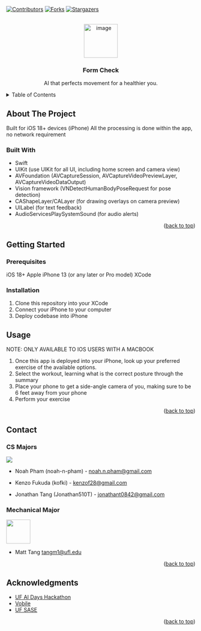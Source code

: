 <!-- Improved compatibility of back to top link: See: https://github.com/othneildrew/Best-README-Template/pull/73 -->
<a id="readme-top"></a>
<!--
*** Thanks for checking out the Best-README-Template. If you have a suggestion
*** that would make this better, please fork the repo and create a pull request
*** or simply open an issue with the tag "enhancement".
*** Don't forget to give the project a star!
*** Thanks again! Now go create something AMAZING! :D
-->



<!-- PROJECT SHIELDS -->
<!--
*** I'm using markdown "reference style" links for readability.
*** Reference links are enclosed in brackets [ ] instead of parentheses ( ).
*** See the bottom of this document for the declaration of the reference variables
*** for contributors-url, forks-url, etc. This is an optional, concise syntax you may use.
*** https://www.markdownguide.org/basic-syntax/#reference-style-links
-->
[![Contributors][contributors-shield]][contributors-url]
[![Forks][forks-shield]][forks-url]
[![Stargazers][stars-shield]][stars-url]



<!-- PROJECT LOGO -->
<br />
<div align="center">
  <a href="https://github.com/noah-n-pham/form-check">
    <!-- Logo Image AI generated -->
    <img width="90" height="90" alt="image" src="https://github.com/user-attachments/assets/000b8542-e70c-453f-ac2a-0c4369543cea" /> 

  </a>

<h3 align="center">Form Check</h3>

  <p align="center">
    AI that perfects movement for a healthier you.
    <br />
  </p>
</div>



<!-- TABLE OF CONTENTS -->
<details>
  <summary>Table of Contents</summary>
  <ol>
    <li>
      <a href="#about-the-project">About The Project</a>
      <ul>
        <li><a href="#built-with">Built With</a></li>
      </ul>
    </li>
    <li>
      <a href="#getting-started">Getting Started</a>
      <ul>
        <li><a href="#prerequisites">Prerequisites</a></li>
        <li><a href="#installation">Installation</a></li>
      </ul>
    </li>
    <li><a href="#usage">Usage</a></li>
    <li><a href="#contact">Contact</a></li>
    <li><a href="#acknowledgments">Acknowledgments</a></li>
  </ol>
</details>



<!-- ABOUT THE PROJECT -->
## About The Project

<!-- [![Product Name Screen Shot][product-screenshot]](https://example.com) -->

Built for iOS 18+ devices (iPhone)
All the processing is done within the app, no network requirement

### Built With

* Swift
* UIKit (use UIKit for all UI, including home screen and camera view)
* AVFoundation (AVCaptureSession, AVCaptureVideoPreviewLayer, AVCaptureVideoDataOutput)
* Vision framework (VNDetectHumanBodyPoseRequest for pose detection)
* CAShapeLayer/CALayer (for drawing overlays on camera preview)
* UILabel (for text feedback)
* AudioServicesPlaySystemSound (for audio alerts)

<p align="right">(<a href="#readme-top">back to top</a>)</p>



<!-- GETTING STARTED -->
## Getting Started

### Prerequisites
iOS 18+
Apple iPhone 13 (or any later or Pro model)
XCode

### Installation
1. Clone this repository into your XCode
2. Connect your iPhone to your computer
3. Deploy codebase into iPhone

<!-- USAGE EXAMPLES -->
## Usage
NOTE: ONLY AVAILABLE TO IOS USERS WITH A MACBOOK

1. Once this app is deployed into your iPhone, look up your preferred exercise of the available options.
2. Select the workout, learning what is the correct posture through the summary
3. Place your phone to get a side-angle camera of you, making sure to be 6 feet away from your phone
4. Perform your exercise

<p align="right">(<a href="#readme-top">back to top</a>)</p>

<!-- CONTACT -->
## Contact
### CS Majors

<img src="https://contrib.rocks/image?repo=noah-n-pham/form-check">

- Noah Pham (noah-n-pham) - noah.n.pham@gmail.com

- Kenzo Fukuda (kofki) - kenzof28@gmail.com
  
- Jonathan Tang (Jonathan510T) - jonathant0842@gmail.com

### Mechanical Major

<img height="64" width="64" src="https://media.licdn.com/dms/image/v2/D5635AQENzoDA6Gp37g/profile-framedphoto-shrink_400_400/profile-framedphoto-shrink_400_400/0/1737068686781?e=1762095600&v=beta&t=KynEgleJQBrb9Iv5HN8SrIvpwo1vUabVh9uxoHlMhXs">

- Matt Tang tangm1@ufl.edu

<p align="right">(<a href="#readme-top">back to top</a>)</p>



<!-- ACKNOWLEDGMENTS -->
## Acknowledgments

* [UF AI Days Hackathon](https://ai.ufl.edu/about/ai-days/)
* [Vobile](https://vobilegroup.com/home?lang=en-us)
* [UF SASE](https://ufsase.com/)

<p align="right">(<a href="#readme-top">back to top</a>)</p>



<!-- MARKDOWN LINKS & IMAGES -->
<!-- https://www.markdownguide.org/basic-syntax/#reference-style-links -->
[contributors-shield]: https://img.shields.io/github/contributors/noah-n-pham/form-check.svg?style=for-the-badge
[contributors-url]: https://github.com/noah-n-pham/form-check/graphs/contributors
[forks-shield]: https://img.shields.io/github/forks/noah-n-pham/form-check.svg?style=for-the-badge
[forks-url]: https://github.com/noah-n-pham/form-check/network/members
[stars-shield]: https://img.shields.io/github/stars/noah-n-pham/form-check.svg?style=for-the-badge
[stars-url]: https://github.com/noah-n-pham/form-check/stargazers
[product-screenshot]: images/screenshot.png
<!-- Shields.io badges. You can a comprehensive list with many more badges at: https://github.com/inttter/md-badges -->
[Swift]: https://img.shields.io/badge/Swift-F05138?style=for-the-badge&logo=swift&logoColor=white
[SwiftUI]: https://img.shields.io/badge/SwiftUI-524520?style=for-the-badge&logo=swift
